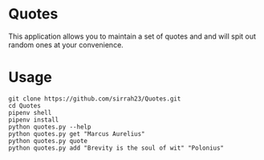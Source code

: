 # Quotes

This application allows you to maintain a set of quotes and
and will spit out random ones at your convenience.

# Usage

```
git clone https://github.com/sirrah23/Quotes.git
cd Quotes
pipenv shell
pipenv install
python quotes.py --help
python quotes.py get "Marcus Aurelius"
python quotes.py quote
python quotes.py add "Brevity is the soul of wit" "Polonius"
```